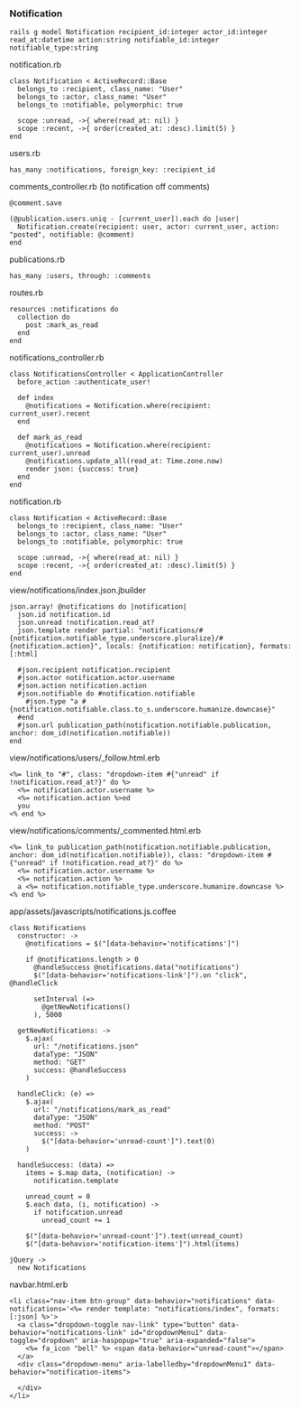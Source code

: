 ### Notification


    rails g model Notification recipient_id:integer actor_id:integer read_at:datetime action:string notifiable_id:integer notifiable_type:string
    
    
notification.rb

    class Notification < ActiveRecord::Base
      belongs_to :recipient, class_name: "User"
      belongs_to :actor, class_name: "User"
      belongs_to :notifiable, polymorphic: true
      
      scope :unread, ->{ where(read_at: nil) }
      scope :recent, ->{ order(created_at: :desc).limit(5) }
    end
    
users.rb

    has_many :notifications, foreign_key: :recipient_id

comments_controller.rb (to notification off comments)

    @comment.save

    (@publication.users.uniq - [current_user]).each do |user|
      Notification.create(recipient: user, actor: current_user, action: "posted", notifiable: @comment)
    end

publications.rb

    has_many :users, through: :comments
    
routes.rb


    resources :notifications do
      collection do
        post :mark_as_read
      end
    end

notifications_controller.rb

    class NotificationsController < ApplicationController
      before_action :authenticate_user!

      def index
        @notifications = Notification.where(recipient: current_user).recent
      end

      def mark_as_read
        @notifications = Notification.where(recipient: current_user).unread
        @notifications.update_all(read_at: Time.zone.now)
        render json: {success: true}
      end
    end

notification.rb

    class Notification < ActiveRecord::Base
      belongs_to :recipient, class_name: "User"
      belongs_to :actor, class_name: "User"
      belongs_to :notifiable, polymorphic: true
      
      scope :unread, ->{ where(read_at: nil) }
      scope :recent, ->{ order(created_at: :desc).limit(5) }
    end

view/notifications/index.json.jbuilder

```
json.array! @notifications do |notification|
  json.id notification.id
  json.unread !notification.read_at?
  json.template render partial: "notifications/#{notification.notifiable_type.underscore.pluralize}/#{notification.action}", locals: {notification: notification}, formats: [:html]

  #json.recipient notification.recipient
  #json.actor notification.actor.username
  #json.action notification.action
  #json.notifiable do #notification.notifiable
    #json.type "a #{notification.notifiable.class.to_s.underscore.humanize.downcase}"
  #end
  #json.url publication_path(notification.notifiable.publication, anchor: dom_id(notification.notifiable))
end
```

view/notifications/users/_follow.html.erb

```
<%= link_to "#", class: "dropdown-item #{"unread" if !notification.read_at?}" do %>
  <%= notification.actor.username %>
  <%= notification.action %>ed
  you
<% end %>
```

view/notifications/comments/_commented.html.erb

```
<%= link_to publication_path(notification.notifiable.publication, anchor: dom_id(notification.notifiable)), class: "dropdown-item #{"unread" if !notification.read_at?}" do %>
  <%= notification.actor.username %>
  <%= notification.action %>
  a <%= notification.notifiable_type.underscore.humanize.downcase %>
<% end %>
```

app/assets/javascripts/notifications.js.coffee

```
class Notifications
  constructor: ->
    @notifications = $("[data-behavior='notifications']")

    if @notifications.length > 0
      @handleSuccess @notifications.data("notifications")
      $("[data-behavior='notifications-link']").on "click", @handleClick

      setInterval (=>
        @getNewNotifications()
      ), 5000

  getNewNotifications: ->
    $.ajax(
      url: "/notifications.json"
      dataType: "JSON"
      method: "GET"
      success: @handleSuccess
    )

  handleClick: (e) =>
    $.ajax(
      url: "/notifications/mark_as_read"
      dataType: "JSON"
      method: "POST"
      success: ->
        $("[data-behavior='unread-count']").text(0)
    )

  handleSuccess: (data) =>
    items = $.map data, (notification) ->
      notification.template

    unread_count = 0
    $.each data, (i, notification) ->
      if notification.unread
        unread_count += 1

    $("[data-behavior='unread-count']").text(unread_count)
    $("[data-behavior='notification-items']").html(items)

jQuery ->
  new Notifications
```

navbar.html.erb

    <li class="nav-item btn-group" data-behavior="notifications" data-notifications='<%= render template: "notifications/index", formats: [:json] %>'>
      <a class="dropdown-toggle nav-link" type="button" data-behavior="notifications-link" id="dropdownMenu1" data-toggle="dropdown" aria-haspopup="true" aria-expanded="false">
        <%= fa_icon "bell" %> <span data-behavior="unread-count"></span>
      </a>
      <div class="dropdown-menu" aria-labelledby="dropdownMenu1" data-behavior="notification-items">

      </div>
    </li>
